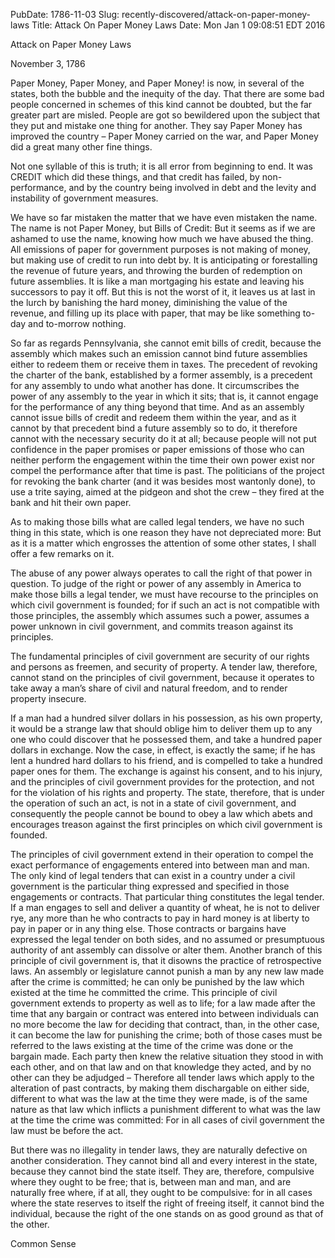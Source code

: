 PubDate: 1786-11-03
Slug: recently-discovered/attack-on-paper-money-laws
Title: Attack On Paper Money Laws
Date: Mon Jan  1 09:08:51 EDT 2016

Attack on Paper Money Laws

November 3, 1786

Paper Money, Paper Money, and Paper Money! is now, in several of the states, both the bubble and the 
inequity of the day. That there are some bad people concerned in schemes of this kind cannot be 
doubted, but the far greater part are misled. People are got so bewildered upon the subject that they 
put and mistake one thing for another. They say Paper Money has improved the country – Paper Money 
carried on the war, and Paper Money did a great many other fine things.

Not one syllable of this is truth; it is all error from beginning to end. It was CREDIT which did these 
things, and that credit has failed, by non-performance, and by the country being involved in debt and 
the levity and instability of government measures.

We have so far mistaken the matter that we have even mistaken the name. The name is not Paper 
Money, but Bills of Credit: But it seems as if we are ashamed to use the name, knowing how much we 
have abused the thing. All emissions of paper for government purposes is not making of money, but 
making use of credit to run into debt by. It is anticipating or forestalling the revenue of future years, and 
throwing the burden of redemption on future assemblies. It is like a man mortgaging his estate and 
leaving his successors to pay it off. But this is not the worst of it, it leaves us at last in the lurch by 
banishing the hard money, diminishing the value of the revenue, and filling up its place with paper, that 
may be like something to-day and to-morrow nothing.

So far as regards Pennsylvania, she cannot emit bills of credit, because the assembly which makes such 
an emission cannot bind future assemblies either to redeem them or receive them in taxes. The 
precedent of revoking the charter of the bank, established by a former assembly, is a precedent for any 
assembly to undo what another has done. It circumscribes the power of any assembly to the year in 
which it sits; that is, it cannot engage for the performance of any thing beyond that time. And as an 
assembly cannot issue bills of credit and redeem them within the year, and as it cannot by that 
precedent bind a future assembly so to do, it therefore cannot with the necessary security do it at all; 
because people will not put confidence in the paper promises or paper emissions of those who can 
neither perform the engagement within the time their own power exist nor compel the performance 
after that time is past. The politicians of the project for revoking the bank charter (and it was besides 
most wantonly done), to use a trite saying, aimed at the pidgeon and shot the crew – they fired at the 
bank and hit their own paper.

As to making those bills what are called legal tenders, we have no such thing in this state, which is one 
reason they have not depreciated more: But as it is a matter which engrosses the attention of some 
other states, I shall offer a few remarks on it.

The abuse of any power always operates to call the right of that power in question. To judge of the right 
or power of any assembly in America to make those bills a legal tender, we must have recourse to the 
principles on which civil government is founded; for if such an act is not compatible with those 
principles, the assembly which assumes such a power, assumes a power unknown in civil government, 
and commits treason against its principles.

The fundamental principles of civil government are security of our rights and persons as freemen, and 
security of property. A tender law, therefore, cannot stand on the principles of civil government, 
because it operates to take away a man’s share of civil and natural freedom, and to render property 
insecure.

If a man had a hundred silver dollars in his possession, as his own property, it would be a strange law 
that should oblige him to deliver them up to any one who could discover that he possessed them, and 
take a hundred paper dollars in exchange. Now the case, in effect, is exactly the same; if he has lent a 
hundred hard dollars to his friend, and is compelled to take a hundred paper ones for them. The 
exchange is against his consent, and to his injury, and the principles of civil government provides for the 
protection, and not for the violation of his rights and property. The state, therefore, that is under the 
operation of such an act, is not in a state of civil government, and consequently the people cannot be 
bound to obey a law which abets and encourages treason against the first principles on which civil 
government is founded.

The principles of civil government extend in their operation to compel the exact performance of 
engagements entered into between man and man. The only kind of legal tenders that can exist in a 
country under a civil government is the particular thing expressed and specified in those engagements 
or contracts. That particular thing constitutes the legal tender. If a man engages to sell and deliver a 
quantity of wheat, he is not to deliver rye, any more than he who contracts to pay in hard money is at 
liberty to pay in paper or in any thing else. Those contracts or bargains have expressed the legal tender 
on both sides, and no assumed or presumptuous authority of ant assembly can dissolve or alter them.
Another branch of this principle of civil government is, that it disowns the practice of retrospective laws. 
An assembly or legislature cannot punish a man by any new law made after the crime is committed; he 
can only be punished by the law which existed at the time he committed the crime. This principle of civil 
government extends to property as well as to life; for a law made after the time that any bargain or 
contract was entered into between individuals can no more become the law for deciding that contract, 
than, in the other case, it can become the law for punishing the crime; both of those cases must be 
referred to the laws existing at the time of the crime was done or the bargain made. Each party then 
knew the relative situation they stood in with each other, and on that law and on that knowledge they 
acted, and by no other can they be adjudged – Therefore all tender laws which apply to the alteration of 
past contracts, by making them dischargable on either side, different to what was the law at the time 
they were made, is of the same nature as that law which inflicts a punishment different to what was the 
law at the time the crime was committed: For in all cases of civil government the law must be before the 
act.

But there was no illegality in tender laws, they are naturally defective on another consideration. They 
cannot bind all and every interest in the state, because they cannot bind the state itself. They are, 
therefore, compulsive where they ought to be free; that is, between man and man, and are naturally 
free where, if at all, they ought to be compulsive: for in all cases where the state reserves to itself the 
right of freeing itself, it cannot bind the individual, because the right of the one stands on as good 
ground as that of the other.

Common Sense
